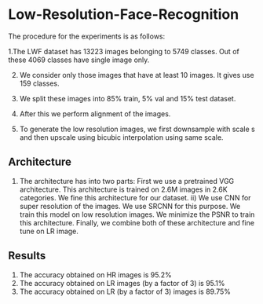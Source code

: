 # Low-Resolution-Face-Recognition


The procedure for the experiments is as follows:

1.The LWF dataset has 13223 images belonging to 5749 classes. Out of these 4069 classes have single image only. 

2. We consider only those images that have at least 10 images. It gives use 159 classes. 

3. We split these images into 85% train, 5% val and 15% test dataset. 

4. After this we perform alignment of the images. 

5. To generate the low resolution images, we first downsample with scale s and then upscale using bicubic interpolation using same scale. 

## Architecture

1. The architecture has into two parts:  First we use a pretrained VGG architecture. This architecture is trained on 2.6M images in 2.6K categories. We fine this architecture for our dataset. ii) We use CNN for super resolution of the images. We use SRCNN for this purpose. We train this model on low resolution images. We minimize the PSNR to train this architecture. Finally, we combine both of these architecture and fine tune on LR image. 

## Results

1. The accuracy obtained on HR images is 95.2%
2. The accuracy obtained on LR images (by a factor of 3) is 95.1%
5. The accuracy obtained on LR (by a factor of 3) images is 89.75%
